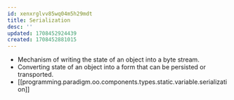 ```yaml
---
id: xenxrglvv85wq04m5h29mdt
title: Serialization
desc: ''
updated: 1708452924439
created: 1708452881015
---
```


- Mechanism of writing the state of an object into a byte stream.
- Converting state of an object into a form that can be persisted or transported.
- [[programming.paradigm.oo.components.types.static.variable.serialization]]
